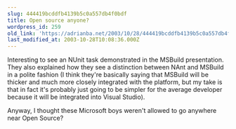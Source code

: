 ```yaml
---
slug: 444419bcddfb4139b5c0a557db4f0bdf
title: Open source anyone?
wordpress_id: 259
old_link: 'https://adrianba.net/2003/10/28/444419bcddfb4139b5c0a557db4f0bdf/'
last_modified_at: 2003-10-28T10:08:36.000Z
---
```


Interesting to see an NUnit task demonstrated in the MSBuild
presentation. They also explained how they see a distinction
between NAnt and MSBuild in a polite fashion (I think they're
basically saying that MSBuild will be thicker and much more closely
integrated with the platform, but my take is that in fact it's
probably just going to be simpler for the average developer because
it will be integrated into Visual Studio).

Anyway, I thought these Microsoft boys weren't allowed to go
anywhere near Open Source?
